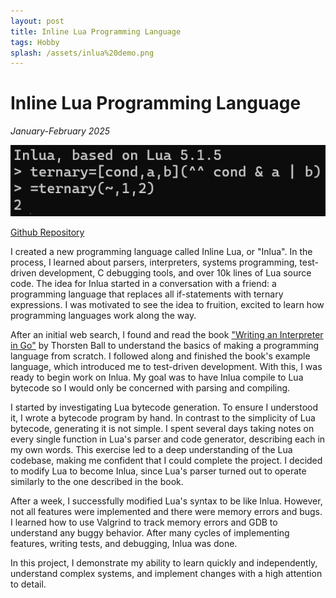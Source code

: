```yaml
---
layout: post
title: Inline Lua Programming Language
tags: Hobby
splash: /assets/inlua%20demo.png
---
```


# Inline Lua Programming Language

*January-February 2025*

![](/assets/inlua%20demo.png)

[Github Repository](https://github.com/shua5115/inline-lua)

I created a new programming language called Inline Lua, or "Inlua". In the process, I learned about parsers, interpreters, systems programming, test-driven development, C debugging tools, and over 10k lines of Lua source code. The idea for Inlua started in a conversation with a friend: a programming language that replaces all if-statements with ternary expressions. I was motivated to see the idea to fruition, excited to learn how programming languages work along the way.

After an initial web search, I found and read the book ["Writing an Interpreter in Go"](https://interpreterbook.com/) by Thorsten Ball to understand the basics of making a programming language from scratch. I followed along and finished the book's example language, which introduced me to test-driven development. With this, I was ready to begin work on Inlua. My goal was to have Inlua compile to Lua bytecode so I would only be concerned with parsing and compiling.

I started by investigating Lua bytecode generation. To ensure I understood it, I wrote a bytecode program by hand. In contrast to the simplicity of Lua bytecode, generating it is not simple. I spent several days taking notes on every single function in Lua's parser and code generator, describing each in my own words. This exercise led to a deep understanding of the Lua codebase, making me confident that I could complete the project. I decided to modify Lua to become Inlua, since Lua's parser turned out to operate similarly to the one described in the book.

After a week, I successfully modified Lua's syntax to be like Inlua. However, not all features were implemented and there were memory errors and bugs. I learned how to use Valgrind to track memory errors and GDB to understand any buggy behavior. After many cycles of implementing features, writing tests, and debugging, Inlua was done.

In this project, I demonstrate my ability to learn quickly and independently, understand complex systems, and implement changes with a high attention to detail.

